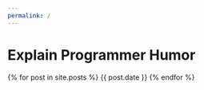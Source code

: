 ```yaml
---
permalink: /
---
```

# Explain Programmer Humor

{% for post in site.posts %}
{{ post.date }}
{% endfor %}
